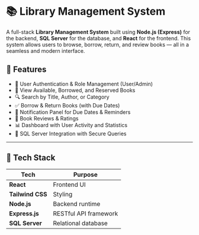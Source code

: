 # 📚 Library Management System

A full-stack **Library Management System** built using **Node.js (Express)** for the backend, **SQL Server** for the database, and **React** for the frontend. This system allows users to browse, borrow, return, and review books — all in a seamless and modern interface.


## 🚀 Features

- 🔐 User Authentication & Role Management (User/Admin)
- 📖 View Available, Borrowed, and Reserved Books
- 🔍 Search by Title, Author, or Category
- ✅ Borrow & Return Books (with Due Dates)
- 🔔 Notification Panel for Due Dates & Reminders
- 📝 Book Reviews & Ratings
- 📊 Dashboard with User Activity and Statistics
- 💾 SQL Server Integration with Secure Queries

---

## 🧩 Tech Stack

| Tech             | Purpose                    |
|------------------|----------------------------|
| **React**        | Frontend UI                |
| **Tailwind CSS** | Styling                    |
| **Node.js**      | Backend runtime            |
| **Express.js**   | RESTful API framework      |
| **SQL Server**   | Relational database        |

